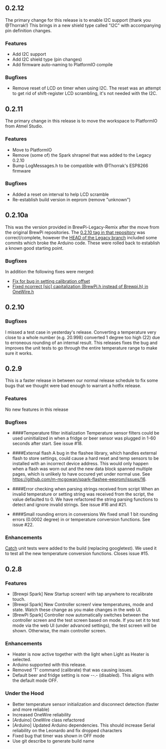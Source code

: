## 0.2.12
The primary change for this release is to enable I2C support (thank you @Thorrak!)  This brings in a new shield type called "I2C" with accompanying pin definition changes.

### Features
 - Add I2C support
 - Add I2C shield type (pin changes)
 - Add firmware auto-naming to PlatformIO compile

### Bugfixes
 - Remove reset of LCD on timer when using I2C.  The reset was an attempt to get rid of shift-register LCD scrambling, it's not needed with the I2C.

## 0.2.11
The primary change in this release is to move the workspace to PlatformIO from Atmel Studio.

### Features
 - Move to PlatformIO
 - Remove (some of) the Spark shrapnel that was added to the Legacy 0.2.10
 - Bump LogMessages.h to be compatible with @Thorrak's ESP8266 firmware

### Bugfixes
 - Added a reset on interval to help LCD scramble
 - Re-establish build version in eeprom (remove "unknown")

## 0.2.10a
This was the version provided in BrewPi-Legacy-Remix after the move from the original BrewPi repositories.  The [0.2.10 tag in that repository](https://github.com/BrewPi/firmware/releases/tag/0.2.10) was correct/complete, however the [HEAD of the Legacy branch](https://github.com/BrewPi/firmware/tree/legacy) included some commits which broke the Arduino code.  These were rolled back to establish a known good starting point.
### Bugfixes
  In addition the following fixes were merged:
- [Fix for bug in setting calibration offset ](https://github.com/BrewPi/firmware/commit/41ccbd502540cad60fdeb5a82e3b6e14444cafbe)
- [Fixed ncorrect [sic] capitalization (BrewPi.h instead of Brewpi.h) in OneWire.h](https://github.com/BrewPi/firmware/commit/c0a4cef2df38bb206163fda964ddfa48907b0c10)

## 0.2.10
### Bugfixes
I missed a test case in yesterday's release. Converting a temperature very close to a whole number (e.g. 20.998) converted 1 degree too high (22) due to erroneous rounding of an internal result. This releases fixes the bug and improves the unit tests to go through the entire temperature range to make sure it works.

## 0.2.9
This is a faster release in between our normal release schedule to fix some bugs that we thought were bad enough to warrant a hotfix release.

### Features
No new features in this release

### Bugfixes
- ####Temperature filter initialization
Temperature sensor filters could be used uninitialized in when a fridge or beer sensor was plugged in 1-60 seconds after start. See issue #18.

- ####External flash
A bug in the flashee library, which handles external flash to store settings, could cause a hard reset and temp sensors to be installed with an incorrect device address. This would only happen when a flash was worn out and the new data block spanned multiple pages, which is unlikely to have occured yet under normal use. See https://github.com/m-mcgowan/spark-flashee-eeprom/issues/16.

- ####Error checking when parsing strings received from script
When an invalid temperature or setting string was received from the script, the value defaulted to 0. We have refactored the string parsing functions to detect and ignore invalid strings. See issue #16 and #21.

- ####Small rounding errors in conversions
We fixed small 1 bit rounding errors (0.0002 degree) in or temperature conversion functions. See issue #22.


### Enhancements
[Catch](https://github.com/philsquared/Catch) unit tests were added to the build (replacing googletest). We used it to test all the new temperature conversion functions. Closes issue #15.


## 0.2.8

### Features

- [Brewpi Spark] New Startup screen! with tap anywhere to recalibrate touch.
- [Brewpi Spark] New Controller screen! view temperatures, mode and state. Watch these change as you make changes in the web UI. 
- [BrewPi Spark] Controller now automatically switches between the controller screen and the test screen based on mode. If you set it to test mode via the web UI (under advanced settings), the test screen will be shown. Otherwise, the main controller screen.

### Enhancements

- Heater is now active together with the light when Light as Heater is selected.
- Arduino supported with this release.
- Removed 'T' command (calibrate) that was causing issues.
- Default beer and fridge setting is now --.- (disabled). This aligns with the default mode OFF.


### Under the Hood

- Better temperature sensor initialization and disconnect detection (faster and more reliable)
- Increased OneWire reliability
- [Arduino] OneWire class refactored
- [Arduino] Updated Arduino dependencies. This should increase Serial reliability on the Leonardo and fix dropped characters
- Fixed bug that timer was shown in OFF mode
- Use git describe to generate build name

<!--stackedit_data:
eyJoaXN0b3J5IjpbLTE4OTcxMzk5NDldfQ==
-->
